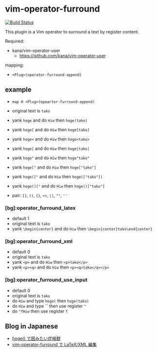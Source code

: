 vim-operator-furround
=====================

[![Build Status](https://travis-ci.org/syngan/vim-operator-furround.png?branch=master)](https://travis-ci.org/syngan/vim-operator-furround)

This plugin is a Vim operator to surround a text by register content.

Required: 
- kana/vim-operator-user
    - https://github.com/kana/vim-operator-user

mapping:
- `<Plug>(operator-furround-append)`

## example

- `map H <Plug>(opeartor-furround-append)`
- original text is `tako`
- yank `hoge` and do `Hiw` then `hoge(tako)`
- yank `hoge[` and do `Hiw` then `hoge[tako]`
- yank `hoge<` and do `Hiw` then `hoge<tako>`
- yank `hoge|` and do `Hiw` then `hoge|tako|`
- yank `hoge"` and do `Hiw` then `hoge"tako"`

- yank `hoge["` and do `Hiw` then `hoge["tako"]`
- yank `hoge(["` and do `Hiw` then `hoge(["tako"])`
- yank `hoge()["` and do `Hiw` then `hoge()["tako"]`

- pair: `[]`, `()`, `{}`, `<>`, `||`, `""`, `''`

### [bg]:operator_furround_latex

- default 1
- original text is `tako`
- yank `\begin{center}` and do `Hiw` then `\begin{center}tako\end{center}`

### [bg]:operator_furround_xml

- default 0
- original text is `tako`
- yank `<p>` and do `Hiw` then `<p>tako</p>`
- yank `<p><q>` and do `Hiw` then `<p><q>tako</q></p>`

### [bg]:operator_furround_use_input

- default 0
- original text is `tako`
- do `Hiw` and type `hoge(` then `hoge(tako)`
- do `Hiw` and type `` then use register `"`
- do `"fHiw` then use register `f`

## Blog in Japanese

- [hoge() で囲みたい症候群](http://d.hatena.ne.jp/syngan/20140301/1393676442)
- [vim-operator-furround で LaTeX/XML 編集](http://d.hatena.ne.jp/syngan/20140304/1393876531)
